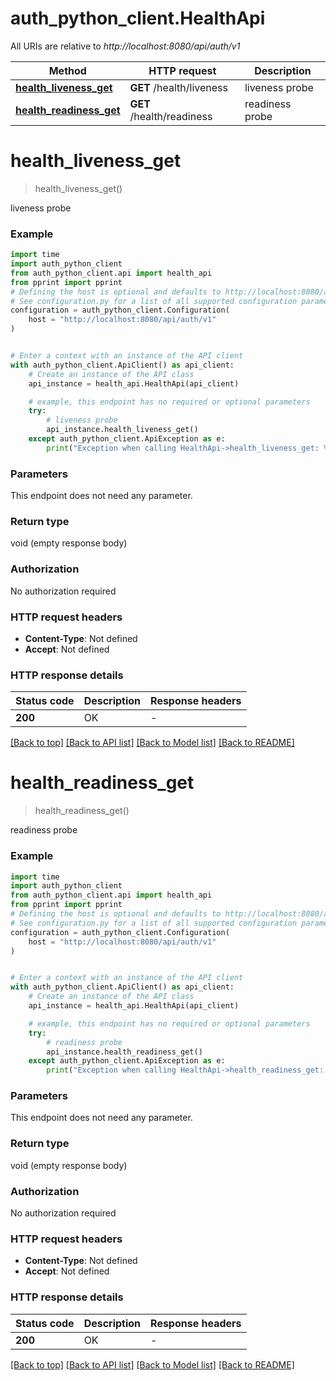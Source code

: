 # auth_python_client.HealthApi

All URIs are relative to *http://localhost:8080/api/auth/v1*

Method | HTTP request | Description
------------- | ------------- | -------------
[**health_liveness_get**](HealthApi.md#health_liveness_get) | **GET** /health/liveness | liveness probe
[**health_readiness_get**](HealthApi.md#health_readiness_get) | **GET** /health/readiness | readiness probe


# **health_liveness_get**
> health_liveness_get()

liveness probe

### Example

```python
import time
import auth_python_client
from auth_python_client.api import health_api
from pprint import pprint
# Defining the host is optional and defaults to http://localhost:8080/api/auth/v1
# See configuration.py for a list of all supported configuration parameters.
configuration = auth_python_client.Configuration(
    host = "http://localhost:8080/api/auth/v1"
)


# Enter a context with an instance of the API client
with auth_python_client.ApiClient() as api_client:
    # Create an instance of the API class
    api_instance = health_api.HealthApi(api_client)

    # example, this endpoint has no required or optional parameters
    try:
        # liveness probe
        api_instance.health_liveness_get()
    except auth_python_client.ApiException as e:
        print("Exception when calling HealthApi->health_liveness_get: %s\n" % e)
```

### Parameters
This endpoint does not need any parameter.

### Return type

void (empty response body)

### Authorization

No authorization required

### HTTP request headers

 - **Content-Type**: Not defined
 - **Accept**: Not defined

### HTTP response details
| Status code | Description | Response headers |
|-------------|-------------|------------------|
**200** | OK |  -  |

[[Back to top]](#) [[Back to API list]](../README.md#documentation-for-api-endpoints) [[Back to Model list]](../README.md#documentation-for-models) [[Back to README]](../README.md)

# **health_readiness_get**
> health_readiness_get()

readiness probe

### Example

```python
import time
import auth_python_client
from auth_python_client.api import health_api
from pprint import pprint
# Defining the host is optional and defaults to http://localhost:8080/api/auth/v1
# See configuration.py for a list of all supported configuration parameters.
configuration = auth_python_client.Configuration(
    host = "http://localhost:8080/api/auth/v1"
)


# Enter a context with an instance of the API client
with auth_python_client.ApiClient() as api_client:
    # Create an instance of the API class
    api_instance = health_api.HealthApi(api_client)

    # example, this endpoint has no required or optional parameters
    try:
        # readiness probe
        api_instance.health_readiness_get()
    except auth_python_client.ApiException as e:
        print("Exception when calling HealthApi->health_readiness_get: %s\n" % e)
```

### Parameters
This endpoint does not need any parameter.

### Return type

void (empty response body)

### Authorization

No authorization required

### HTTP request headers

 - **Content-Type**: Not defined
 - **Accept**: Not defined

### HTTP response details
| Status code | Description | Response headers |
|-------------|-------------|------------------|
**200** | OK |  -  |

[[Back to top]](#) [[Back to API list]](../README.md#documentation-for-api-endpoints) [[Back to Model list]](../README.md#documentation-for-models) [[Back to README]](../README.md)

